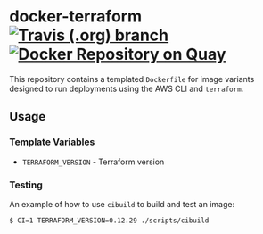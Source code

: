 # docker-terraform [![Travis (.org) branch](https://img.shields.io/travis/azavea/docker-terraform/master)](https://travis-ci.org/azavea/docker-terraform) [![Docker Repository on Quay](https://quay.io/repository/azavea/terraform/status "Docker Repository on Quay")](https://quay.io/repository/azavea/terraform)

This repository contains a templated `Dockerfile` for image variants designed to run deployments using the AWS CLI and `terraform`.

## Usage

### Template Variables

- `TERRAFORM_VERSION` - Terraform version

### Testing

An example of how to use `cibuild` to build and test an image:

```bash
$ CI=1 TERRAFORM_VERSION=0.12.29 ./scripts/cibuild
```
